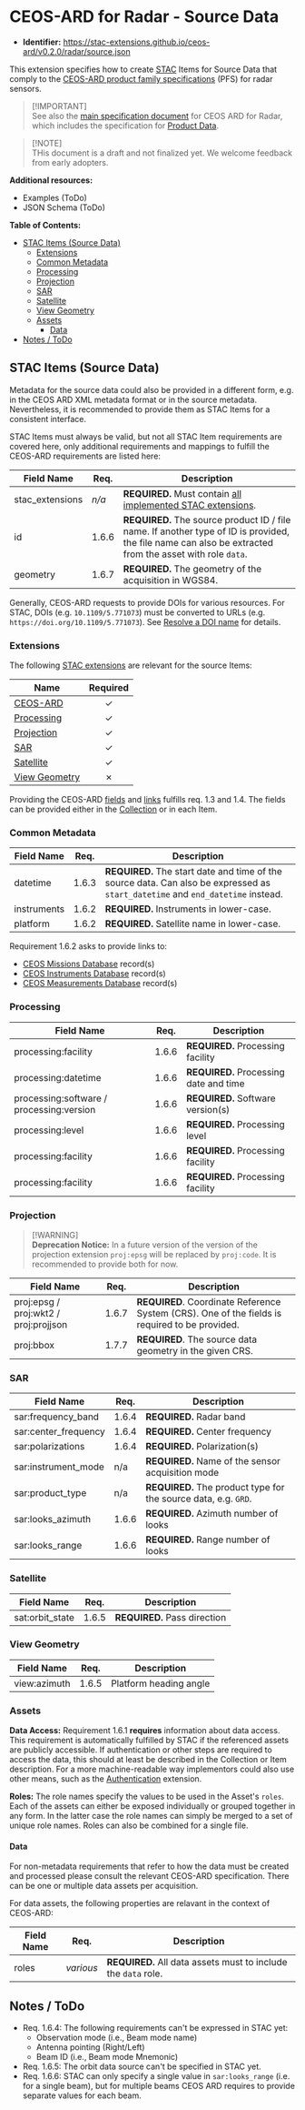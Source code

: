 # CEOS-ARD for Radar - Source Data <!-- omit in toc -->

- **Identifier:** <https://stac-extensions.github.io/ceos-ard/v0.2.0/radar/source.json>

This extension specifies how to create [STAC] Items for Source Data that
comply to the [CEOS-ARD product family specifications] (PFS) for radar sensors.

> \[!IMPORTANT]  
> See also the [main specification document](radar.md) for CEOS ARD for Radar,
> which includes the specification for [Product Data](radar.md#stac-items-ard-product).

> \[!NOTE]  
> THis document is a draft and not finalized yet.
> We welcome feedback from early adopters.

**Additional resources:**

- Examples (ToDo)
- JSON Schema (ToDo)

**Table of Contents:**

- [STAC Items (Source Data)](#stac-items-source-data)
  - [Extensions](#extensions)
  - [Common Metadata](#common-metadata)
  - [Processing](#processing)
  - [Projection](#projection)
  - [SAR](#sar)
  - [Satellite](#satellite)
  - [View Geometry](#view-geometry)
  - [Assets](#assets)
    - [Data](#data)
- [Notes / ToDo](#notes--todo)

## STAC Items (Source Data)

Metadata for the source data could also be provided in a different form,
e.g. in the CEOS ARD XML metadata format or in the source metadata.
Nevertheless, it is recommended to provide them as STAC Items for a consistent interface.

STAC Items must always be valid, but not all STAC Item requirements are covered here,
only additional requirements and mappings to fulfill the CEOS-ARD requirements are listed here:

| Field Name      | Req.  | Description                                                  |
| --------------- | ----- | ------------------------------------------------------------ |
| stac_extensions | *n/a* | **REQUIRED.** Must contain [all implemented STAC extensions](radar.md#stac-extensions). |
| id              | 1.6.6 | **REQUIRED.** The source product ID / file name. If another type of ID is provided, the file name can also be extracted from the asset with role `data`. |
| geometry        | 1.6.7 | **REQUIRED.** The geometry of the acquisition in WGS84.      |

Generally, CEOS-ARD requests to provide DOIs for various resources.
For STAC, DOIs (e.g. `10.1109/5.771073`) must be converted to URLs (e.g. `https://doi.org/10.1109/5.771073`).
See [Resolve a DOI name](https://dx.doi.org/) for details.

### Extensions

The following [STAC extensions](radar.md#stac-extensions) are relevant for the source Items:

| Name            | Required |
| --------------- | :------: |
| [CEOS-ARD]      |    ✓     |
| [Processing]    |    ✓     |
| [Projection]    |    ✓     |
| [SAR]           |    ✓     |
| [Satellite]     |    ✓     |
| [View Geometry] |    ✗     |

Providing the CEOS-ARD [fields](README.md#fields) and [links](README.md#relation-types) fulfills req. 1.3 and 1.4.
The fields can be provided either in the [Collection](radar.md#stac-collections) or in each Item.

### Common Metadata

| Field Name  | Req.  | Description                                                  |
| ----------- | ----- | ------------------------------------------------------------ |
| datetime    | 1.6.3 | **REQUIRED.** The start date and time of the source data. Can also be expressed as `start_datetime` and `end_datetime` instead. |
| instruments | 1.6.2 | **REQUIRED.** Instruments in lower-case.                     |
| platform    | 1.6.2 | **REQUIRED.** Satellite name in lower-case.                  |

Requirement 1.6.2 asks to provide links to:
- [CEOS Missions Database] record(s)
- [CEOS Instruments Database] record(s)
- [CEOS Measurements Database] record(s)

### Processing

| Field Name      | Req.  | Description                  |
| --------------- | ----- | ---------------------------- |
| processing:facility | 1.6.6 | **REQUIRED.** Processing facility |
| processing:datetime | 1.6.6 | **REQUIRED.** Processing date and time |
| processing:software / processing:version | 1.6.6 | **REQUIRED.** Software version(s) |
| processing:level | 1.6.6 | **REQUIRED.** Processing level |
| processing:facility | 1.6.6 | **REQUIRED.** Processing facility |
| processing:facility | 1.6.6 | **REQUIRED.** Processing facility |

### Projection

> \[!WARNING]  
> **Deprecation Notice:** In a future version of the version of the projection extension `proj:epsg` will be replaced by `proj:code`.
> It is recommended to provide both for now.

| Field Name                            | Req.  | Description                                                  |
| ------------------------------------- | ----- | ------------------------------------------------------------ |
| proj:epsg / proj:wkt2 / proj:projjson | 1.6.7 | **REQUIRED**. Coordinate Reference System (CRS). One of the fields is required to be provided. |
| proj:bbox                             | 1.7.7 | **REQUIRED**. The source data geometry in the given CRS. |

### SAR

| Field Name           | Req.  | Description                                                  |
| -------------------- | ----- | ------------------------------------------------------------ |
| sar:frequency_band   | 1.6.4 | **REQUIRED.** Radar band                                     |
| sar:center_frequency | 1.6.4 | **REQUIRED.** Center frequency                               |
| sar:polarizations    | 1.6.4 | **REQUIRED.** Polarization(s)                                |
| sar:instrument_mode  | n/a   | **REQUIRED.** Name of the sensor acquisition mode            |
| sar:product_type     | n/a   | **REQUIRED.** The product type for the source data, e.g. `GRD`. |
| sar:looks_azimuth    | 1.6.6 | **REQUIRED.** Azimuth number of looks                        |
| sar:looks_range      | 1.6.6 | **REQUIRED.** Range number of looks                          |

### Satellite

| Field Name      | Req.  | Description                  |
| --------------- | ----- | ---------------------------- |
| sat:orbit_state | 1.6.5 | **REQUIRED.** Pass direction |

### View Geometry

| Field Name   | Req.  | Description            |
| ------------ | ----- | ---------------------- |
| view:azimuth | 1.6.5 | Platform heading angle |

### Assets

**Data Access:** Requirement 1.6.1 **requires** information about data access.
This requirement is automatically fulfilled by STAC if the referenced assets are publicly accessible.
If authentication or other steps are required to access the data, this should at least be described in the Collection or Item description.
For a more machine-readable way implementors could also use other means, such as the [Authentication] extension.

**Roles:** The role names specify the values to be used in the Asset's `roles`.
Each of the assets can either be exposed individually or grouped together in any form.
In the latter case the role names can simply be merged to a set of unique role names.
Roles can also be combined for a single file.

#### Data

For non-metadata requirements that refer to how the data must be created and processed
please consult the relevant CEOS-ARD specification.
There can be one or multiple data assets per acquisition.

For data assets, the following properties are relavant in the context of CEOS-ARD:

| Field Name | Req.      | Description                                                  |
| ---------- | --------- | ------------------------------------------------------------ |
| roles      | *various* | **REQUIRED.** All data assets must to include the `data` role. |

## Notes / ToDo

- Req. 1.6.4: The following requirements can't be expressed in STAC yet:
  - Observation mode (i.e., Beam mode name)
  - Antenna pointing (Right/Left)
  - Beam ID (i.e., Beam mode Mnemonic)
- Req. 1.6.5: The orbit data source can't be specified in STAC yet.
- Req. 1.6.6: STAC can only specify a single value in `sar:looks_range` (i.e. for a single beam),
  but for multiple beams CEOS ARD requires to provide separate values for each beam.

[CEOS-ARD product family specifications]: <http://ceos.org/ard/>

[CEOS Missions Database]: <https://database.eohandbook.com/database/missiontable.aspx>
[CEOS Instruments Database]: <https://database.eohandbook.com/database/instrumenttable.aspx>
[CEOS Measurements Database]: <https://database.eohandbook.com/measurements/overview.aspx>

[STAC]: <https://github.com/radiantearth/stac-spec>

[Authentication]: <https://github.com/stac-extensions/authentication>
[CEOS-ARD]: <https://github.com/stac-extensions/ceos-ard>
[Processing]: <https://github.com/stac-extensions/processing>
[Projection]: <https://github.com/stac-extensions/projection>
[SAR]: <https://github.com/stac-extensions/sar>
[Satellite]: <https://github.com/stac-extensions/sat>
[View Geometry]: <https://github.com/stac-extensions/view>
